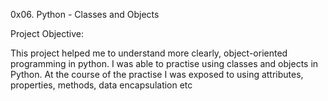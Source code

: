 0x06. Python - Classes and Objects

Project Objective:

This project helped me to understand more clearly, object-oriented programming in python. I was able to practise using classes and objects in Python. At the course of the practise I was exposed to using attributes, properties, methods, data encapsulation etc

